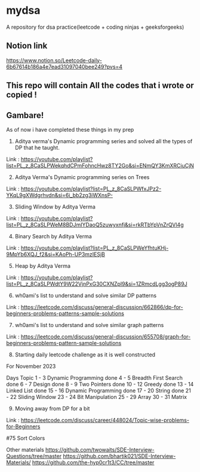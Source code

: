 # mydsa
A repository for dsa practice(leetcode + coding ninjas + geeksforgeeks)

## Notion link
https://www.notion.so/Leetcode-daily-6b67614b186a4e7ead31097040bee249?pvs=4

## This repo will contain All the codes that i wrote or copied !
## Gambare!

As of now i have completed these things in my prep

1. Aditya verma's Dynamic programming series and solved all the types of DP that he taught.

Link : https://youtube.com/playlist?list=PL_z_8CaSLPWekqhdCPmFohncHwz8TY2Go&si=ENmQY3KmXRCiuCjN

2. Aditya Verma's Dynamic programming series on Trees

Link : https://youtube.com/playlist?list=PL_z_8CaSLPWfxJPz2-YKqL9gXWdgrhvdn&si=6i_bb2zg3iWXnsP-

3. Sliding Window by Aditya Verma

Link : https://youtube.com/playlist?list=PL_z_8CaSLPWeM8BDJmIYDaoQ5zuwyxnfj&si=rkRTbYpVnZrQVl4g

4. Binary Search by Aditya Verma 

Link : https://youtube.com/playlist?list=PL_z_8CaSLPWeYfhtuKHj-9MpYb6XQJ_f2&si=KAoPh-UP3mzIESjB

5. Heap by Aditya Verma

Link : https://youtube.com/playlist?list=PL_z_8CaSLPWdtY9W22VjnPxG30CXNZpI9&si=1ZRmcdLgg3ogP89J

6. wh0ami's list to understand and solve similar DP patterns

Link : https://leetcode.com/discuss/general-discussion/662866/dp-for-beginners-problems-patterns-sample-solutions

7. wh0ami's list to understand and solve similar graph patterns

Link : https://leetcode.com/discuss/general-discussion/655708/graph-for-beginners-problems-pattern-sample-solutions

8. Starting daily leetcode challenge as it is well constructed 

For November 2023

Days 	    Topic
1 - 3 	    Dynamic Programming     done
4 - 5 	    Breadth First Search    done
6 - 7 	    Design                  done
8 - 9 	    Two Pointers            done
10 - 12 	Greedy                  done
13 - 14 	Linked List             done
15 - 16 	Dynamic Programming     done
17 - 20 	String                  done
21 - 22 	Sliding Window
23 - 24 	Bit Manipulation
25 - 29 	Array
30 - 31 	Matrix

9. Moving away from DP for a bit

Link : https://leetcode.com/discuss/career/448024/Topic-wise-problems-for-Beginners

#75 Sort Colors


Other materials
https://github.com/twowaits/SDE-Interview-Questions/tree/master
https://github.com/bhartik021/SDE-Interview-Materials/
https://github.com/the-hyp0cr1t3/CC/tree/master